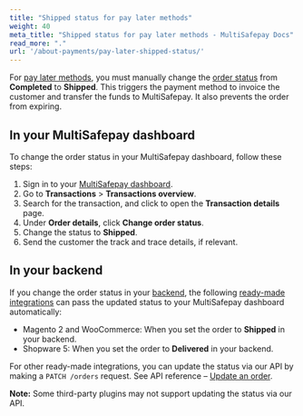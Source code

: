 ```yaml
---
title: "Shipped status for pay later methods"
weight: 40
meta_title: "Shipped status for pay later methods - MultiSafepay Docs"
read_more: "."
url: '/about-payments/pay-later-shipped-status/'
---
```


For [pay later methods](/payments/methods/pay-later/), you must manually change the [order status](/about-payments/multisafepay-statuses/) from **Completed** to **Shipped**. This triggers the payment method to invoice the customer and transfer the funds to MultiSafepay. It also prevents the order from expiring. 

## In your MultiSafepay dashboard

To change the order status in your MultiSafepay dashboard, follow these steps:

1. Sign in to your [MultiSafepay dashboard](https://merchant.multisafepay.com).
2. Go to **Transactions** > **Transactions overview**.
3. Search for the transaction, and click to open the **Transaction details** page. 
4. Under **Order details**, click **Change order status**. 
5. Change the status to **Shipped**.
6. Send the customer the track and trace details, if relevant.

## In your backend

If you change the order status in your [backend](/glossaries/multisafepay-glossary/#backend), the following [ready-made integrations](/integrations/ready-made/) can pass the updated status to your MultiSafepay dashboard automatically:

- Magento 2 and WooCommerce: When you set the order to **Shipped** in your backend.
- Shopware 5: When you set the order to **Delivered** in your backend.

For other ready-made integrations, you can update the status via our API by making a `PATCH /orders` request. See API reference – [Update an order](/api/#update-an-order).

**Note:** Some third-party plugins may not support updating the status via our API. 

